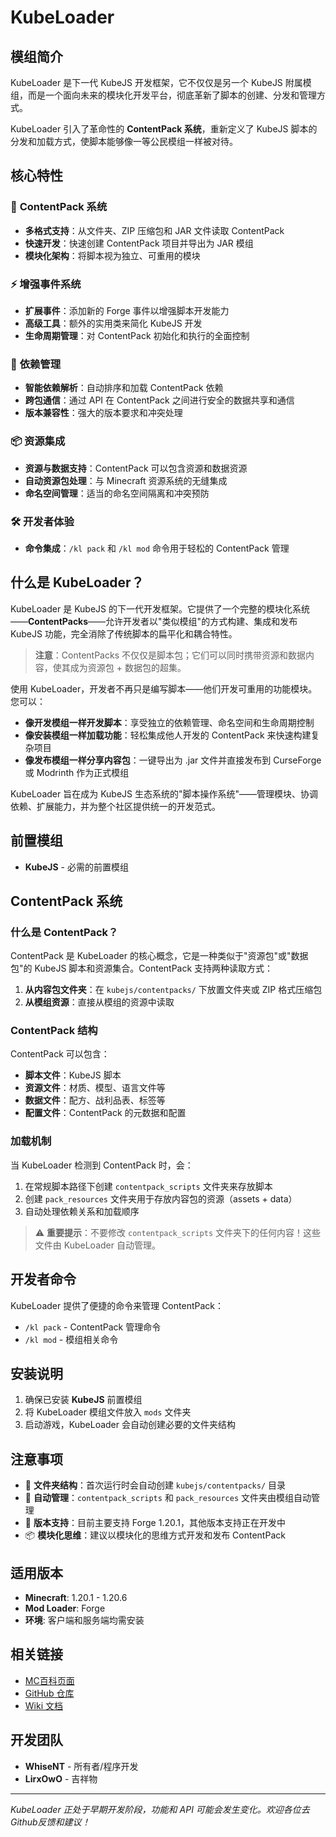 <ModInfo 
  curseForgeId="kubeloader" 
  modName="KubeLoader" 
  projectId="1205072"
  modrinthId="kubeloader"
  modrinthSlug="kubeloader"
/>

# KubeLoader

## 模组简介

KubeLoader 是下一代 KubeJS 开发框架，它不仅仅是另一个 KubeJS 附属模组，而是一个面向未来的模块化开发平台，彻底革新了脚本的创建、分发和管理方式。

KubeLoader 引入了革命性的 **ContentPack 系统**，重新定义了 KubeJS 脚本的分发和加载方式，使脚本能够像一等公民模组一样被对待。

## 核心特性

### 🚀 **ContentPack 系统**
- **多格式支持**：从文件夹、ZIP 压缩包和 JAR 文件读取 ContentPack
- **快速开发**：快速创建 ContentPack 项目并导出为 JAR 模组
- **模块化架构**：将脚本视为独立、可重用的模块

### ⚡ **增强事件系统**
- **扩展事件**：添加新的 Forge 事件以增强脚本开发能力
- **高级工具**：额外的实用类来简化 KubeJS 开发
- **生命周期管理**：对 ContentPack 初始化和执行的全面控制

### 🔗 **依赖管理**
- **智能依赖解析**：自动排序和加载 ContentPack 依赖
- **跨包通信**：通过 API 在 ContentPack 之间进行安全的数据共享和通信
- **版本兼容性**：强大的版本要求和冲突处理

### 📦 **资源集成**
- **资源与数据支持**：ContentPack 可以包含资源和数据资源
- **自动资源包处理**：与 Minecraft 资源系统的无缝集成
- **命名空间管理**：适当的命名空间隔离和冲突预防

### 🛠️ **开发者体验**
- **命令集成**：`/kl pack` 和 `/kl mod` 命令用于轻松的 ContentPack 管理

## 什么是 KubeLoader？

KubeLoader 是 KubeJS 的下一代开发框架。它提供了一个完整的模块化系统——**ContentPacks**——允许开发者以"类似模组"的方式构建、集成和发布 KubeJS 功能，完全消除了传统脚本的扁平化和耦合特性。

> **注意**：ContentPacks 不仅仅是脚本包；它们可以同时携带资源和数据内容，使其成为资源包 + 数据包的超集。

使用 KubeLoader，开发者不再只是编写脚本——他们开发可重用的功能模块。您可以：

- **像开发模组一样开发脚本**：享受独立的依赖管理、命名空间和生命周期控制
- **像安装模组一样加载功能**：轻松集成他人开发的 ContentPack 来快速构建复杂项目
- **像发布模组一样分享内容包**：一键导出为 .jar 文件并直接发布到 CurseForge 或 Modrinth 作为正式模组

KubeLoader 旨在成为 KubeJS 生态系统的"脚本操作系统"——管理模块、协调依赖、扩展能力，并为整个社区提供统一的开发范式。

## 前置模组

- **KubeJS** - 必需的前置模组

## ContentPack 系统

### 什么是 ContentPack？

ContentPack 是 KubeLoader 的核心概念，它是一种类似于"资源包"或"数据包"的 KubeJS 脚本和资源集合。ContentPack 支持两种读取方式：

1. **从内容包文件夹**：在 `kubejs/contentpacks/` 下放置文件夹或 ZIP 格式压缩包
2. **从模组资源**：直接从模组的资源中读取

### ContentPack 结构

ContentPack 可以包含：
- **脚本文件**：KubeJS 脚本
- **资源文件**：材质、模型、语言文件等
- **数据文件**：配方、战利品表、标签等
- **配置文件**：ContentPack 的元数据和配置

### 加载机制

当 KubeLoader 检测到 ContentPack 时，会：
1. 在常规脚本路径下创建 `contentpack_scripts` 文件夹来存放脚本
2. 创建 `pack_resources` 文件夹用于存放内容包的资源（assets + data）
3. 自动处理依赖关系和加载顺序

> ⚠️ **重要提示**：不要修改 `contentpack_scripts` 文件夹下的任何内容！这些文件由 KubeLoader 自动管理。

## 开发者命令

KubeLoader 提供了便捷的命令来管理 ContentPack：

- `/kl pack` - ContentPack 管理命令
- `/kl mod` - 模组相关命令

## 安装说明

1. 确保已安装 **KubeJS** 前置模组
2. 将 KubeLoader 模组文件放入 `mods` 文件夹
3. 启动游戏，KubeLoader 会自动创建必要的文件夹结构

## 注意事项

- 📁 **文件夹结构**：首次运行时会自动创建 `kubejs/contentpacks/` 目录
- 🔄 **自动管理**：`contentpack_scripts` 和 `pack_resources` 文件夹由模组自动管理
- 🎯 **版本支持**：目前主要支持 Forge 1.20.1，其他版本支持正在开发中
- 📦 **模块化思维**：建议以模块化的思维方式开发和发布 ContentPack

## 适用版本

- **Minecraft**: 1.20.1 - 1.20.6
- **Mod Loader**: Forge
- **环境**: 客户端和服务端均需安装

## 相关链接

- [MC百科页面](https://www.mcmod.cn/class/18512.html)
- [GitHub 仓库](https://github.com/WhiseNT/kubeloader)
- [Wiki 文档](https://github.com/WhiseNT/kubeloader_wiki-en)

## 开发团队

- **WhiseNT** - 所有者/程序开发
- **LirxOwO** - 吉祥物

---

*KubeLoader 正处于早期开发阶段，功能和 API 可能会发生变化。欢迎各位去Github反馈和建议！*
